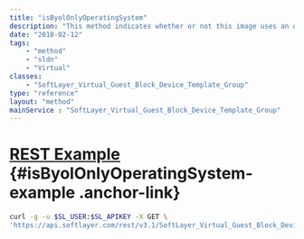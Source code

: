 ```yaml
---
title: "isByolOnlyOperatingSystem"
description: "This method indicates whether or not this image uses an operating system that requires using a customer supplied license image "
date: "2018-02-12"
tags:
    - "method"
    - "sldn"
    - "Virtual"
classes:
    - "SoftLayer_Virtual_Guest_Block_Device_Template_Group"
type: "reference"
layout: "method"
mainService : "SoftLayer_Virtual_Guest_Block_Device_Template_Group"
---
```


# [REST Example](#isByolOnlyOperatingSystem-example) <a href="/article/rest/"><i class="fas fa-question"></i></a> {#isByolOnlyOperatingSystem-example .anchor-link} 
```bash
curl -g -u $SL_USER:$SL_APIKEY -X GET \
'https://api.softlayer.com/rest/v3.1/SoftLayer_Virtual_Guest_Block_Device_Template_Group/{SoftLayer_Virtual_Guest_Block_Device_Template_GroupID}/isByolOnlyOperatingSystem'
```
